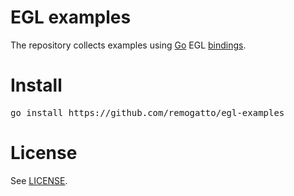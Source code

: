 # EGL examples

The repository collects examples using [Go](http://golang.org) EGL
[bindings](https://github.com/remogatto/egl).

# Install

<pre>
go install https://github.com/remogatto/egl-examples
</pre>

# License

See [LICENSE](LICENSE).

